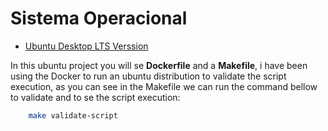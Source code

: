# Sistema Operacional

- [Ubuntu Desktop LTS Verssion](https://ubuntu.com/download/desktop)

In this ubuntu project you will se **Dockerfile** and a **Makefile**, i have been using the Docker to run an ubuntu distribution to validate the script execution, as you can see in the Makefile we can run the command bellow to validate and to se the script execution:

```bash
    make validate-script
```

